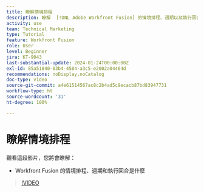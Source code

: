 ```yaml
---
title: 瞭解情境排程
description: 瞭解  [!DNL Adobe Workfront Fusion] 的情境排程、週期以及執行回合。
activity: use
team: Technical Marketing
type: Tutorial
feature: Workfront Fusion
role: User
level: Beginner
jira: KT-9043
last-substantial-update: 2024-01-24T00:00:00Z
exl-id: 85a51840-03b4-4584-a3c5-e2002a04464d
recommendations: noDisplay,noCatalog
doc-type: video
source-git-commit: a4e61514567ac8c2b4ad5c9ecacb87bd83947731
workflow-type: ht
source-wordcount: '31'
ht-degree: 100%

---
```


# 瞭解情境排程

觀看這段影片，您將會瞭解：

* Workfront Fusion 的情境排程、週期和執行回合是什麼

>[!VIDEO](https://video.tv.adobe.com/v/335284/?quality=12&learn=on)
